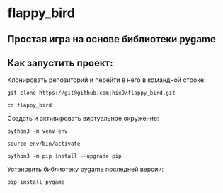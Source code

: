# flappy_bird
## Простая игра на основе библиотеки pygame
## Как запустить проект:
Клонировать репозиторий и перейти в него в командной строке:

```
git clone https://git@github.com:hix9/flappy_bird.git
```

```
cd flappy_bird
```

Cоздать и активировать виртуальное окружение:

```
python3 -m venv env
```

```
source env/bin/activate
```

```
python3 -m pip install --upgrade pip
```
Установить библиотеку pygame последней версии:
```
pip install pygame
```
